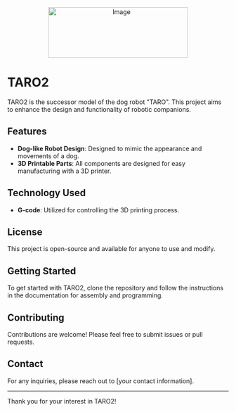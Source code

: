 <div style="text-align: center;">
<img width="318" height="115" alt="Image" src="https://github.com/user-attachments/assets/92207608-d6ea-46ec-9add-230f9e069466" />
</div>


# TARO2

TARO2 is the successor model of the dog robot "TARO". This project aims to enhance the design and functionality of robotic companions.

## Features

- **Dog-like Robot Design**: Designed to mimic the appearance and movements of a dog.
- **3D Printable Parts**: All components are designed for easy manufacturing with a 3D printer.

## Technology Used

- **G-code**: Utilized for controlling the 3D printing process.

## License

This project is open-source and available for anyone to use and modify.

## Getting Started

To get started with TARO2, clone the repository and follow the instructions in the documentation for assembly and programming.

## Contributing

Contributions are welcome! Please feel free to submit issues or pull requests.

## Contact

For any inquiries, please reach out to [your contact information].

---

Thank you for your interest in TARO2!
